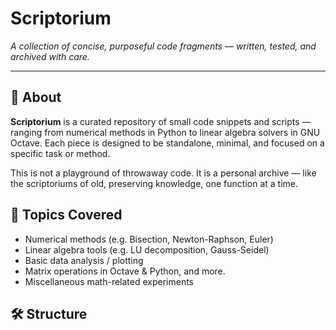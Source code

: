 # Scriptorium

*A collection of concise, purposeful code fragments — written, tested, and archived with care.*

---

## 📖 About

**Scriptorium** is a curated repository of small code snippets and scripts — ranging from numerical methods in Python to linear algebra solvers in GNU Octave. Each piece is designed to be standalone, minimal, and focused on a specific task or method.

This is not a playground of throwaway code. It is a personal archive — like the scriptoriums of old, preserving knowledge, one function at a time.

## 🧠 Topics Covered

- Numerical methods (e.g. Bisection, Newton-Raphson, Euler)
- Linear algebra tools (e.g. LU decomposition, Gauss-Seidel)
- Basic data analysis / plotting
- Matrix operations in Octave & Python, and more.
- Miscellaneous math-related experiments

## 🛠 Structure

